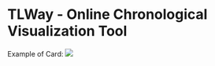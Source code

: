 # TLWay - Online Chronological Visualization Tool #

Example of Card:
![](https://github.com/user-attachments/assets/7c440bf8-d2fb-4075-ad86-25dcf056ce37)
